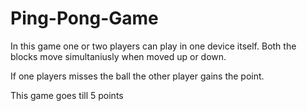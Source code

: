 # Ping-Pong-Game
In this game one or two players can play in one device itself. Both the blocks move simultaniusly when moved up or down. 

If one players misses the ball the other player  gains the point.

This game goes till 5 points
